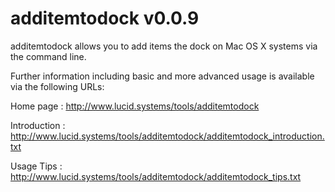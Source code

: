 # additemtodock v0.0.9 #

additemtodock allows you to add items the dock on Mac OS X systems via the command line.

Further information including basic and more advanced usage is available via the following URLs: 

Home page : <http://www.lucid.systems/tools/additemtodock>

Introduction : <http://www.lucid.systems/tools/additemtodock/additemtodock_introduction.txt>

Usage Tips :  <http://www.lucid.systems/tools/additemtodock/additemtodock_tips.txt>




